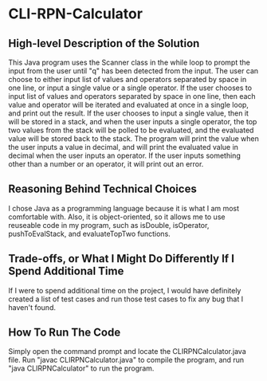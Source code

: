 # CLI-RPN-Calculator
## High-level Description of the Solution
This Java program uses the Scanner class in the while loop to prompt the input from the user until "q" has been detected from the input. The user can choose to either input list of values and operators separated by space in one line, or input a single value or a single operator. If the user chooses to input list of values and operators separated by space in one line, then each value and operator will be iterated and evaluated at once in a single loop, and print out the result. If the user chooses to input a single value, then it will be stored in a stack, and when the user inputs a single operator, the top two values from the stack will be polled to be evaluated, and the evaluated value will be stored back to the stack. The program will print the value when the user inputs a value in decimal, and will print the evaluated value in decimal when the user inputs an operator. If the user inputs something other than a number or an operator, it will print out an error.


## Reasoning Behind Technical Choices
I chose Java as a programming language because it is what I am most comfortable with. Also, it is object-oriented, so it allows me to use reuseable code in my program, such as isDouble, isOperator, pushToEvalStack, and evaluateTopTwo functions.


## Trade-offs, or What I Might Do Differently If I Spend Additional Time
If I were to spend additional time on the project, I would have definitely created a list of test cases and run those test cases to fix any bug that I haven't found.


## How To Run The Code
Simply open the command prompt and locate the CLIRPNCalculator.java file. Run "javac CLIRPNCalculator.java" to compile the program, and run "java CLIRPNCalculator" to run the program. 
